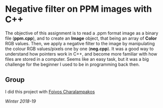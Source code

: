 # Negative filter on PPM images with C++

The objective of this assignment is to read a .ppm format image as a binary file (**ppm.cpp**), and to create an **Image** object, that being an array of **Color** RGB values. 
Then, we apply a negative filter to the image by manipulating the colour RGB values/pixels one by one (**neg.cpp**). It was a good way to understand how pointers work in C++, 
and become more familiar with how files are stored in a computer. Seems like an easy task, but it was a big challenge for the beginner I used to be in programming back then.

## Group
I did this project with [Foivos Charalampakos](https://github.com/wolfie00)
    
*Winter 2018-19*
